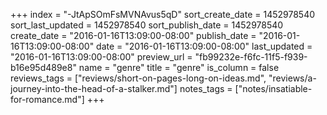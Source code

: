 +++
index = "-JtApSOmFsMVNAvus5qD"
sort_create_date = 1452978540
sort_last_updated = 1452978540
sort_publish_date = 1452978540
create_date = "2016-01-16T13:09:00-08:00"
publish_date = "2016-01-16T13:09:00-08:00"
date = "2016-01-16T13:09:00-08:00"
last_updated = "2016-01-16T13:09:00-08:00"
preview_url = "fb99232e-f6fc-11f5-f939-b16e95d489e8"
name = "genre"
title = "genre"
is_column = false
reviews_tags = ["reviews/short-on-pages-long-on-ideas.md", "reviews/a-journey-into-the-head-of-a-stalker.md"]
notes_tags = ["notes/insatiable-for-romance.md"]
+++

